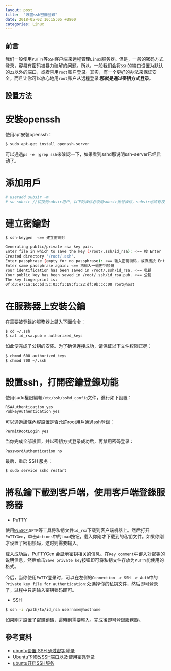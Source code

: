 ```yaml
---
layout: post
title:  "設置ssh密鑰登錄"
date: 2018-05-02 10:15:05 +0800
categories: Linux
---
```


## 前言
我们一般使用`PuTTY`等`SSH`客户端来远程管理`Linux`服务器。但是，一般的密码方式登录，容易有密码被暴力破解的问题。所以，一般我们会将`SSH`的端口设置为默认的`22`以外的端口，或者禁用`root`账户登录。其实，有一个更好的办法来保证安全，而且让你可以放心地用`root`账户从远程登录:**那就是通过密钥方式登录**。

## 設置方法
# 安裝openssh
使用apt安裝openssh：
```bash
$ sudo apt-get install openssh-server
```
可以通過`ps -e |grep ssh`來確認一下，如果看到sshd那说明ssh-server已经启动了。

# 添加用戶
```bash
# useradd subsir -m
# su subsir //切换到subsir用户，以下的操作必须用subsir账号操作，subsir必须有权限
```

# 建立密鑰對
```bash
$ ssh-keygen  <== 建立密钥对

Generating public/private rsa key pair.
Enter file in which to save the key (/root/.ssh/id_rsa): <== 按 Enter
Created directory '/root/.ssh'.
Enter passphrase (empty for no passphrase): <== 输入密钥锁码，或直接按 Enter 留空
Enter same passphrase again: <== 再输入一遍密钥锁码
Your identification has been saved in /root/.ssh/id_rsa. <== 私钥
Your public key has been saved in /root/.ssh/id_rsa.pub. <== 公钥
The key fingerprint is:
0f:d3:e7:1a:1c:bd:5c:03:f1:19:f1:22:df:9b:cc:08 root@host
```

# 在服務器上安裝公鑰
在需要被登錄的服務器上鍵入下面命令：
```bash
$ cd ~/.ssh
$ cat id_rsa.pub » authorized_keys
```
如此便完成了公钥的安装。为了确保连接成功，请保证以下文件权限正确：
```bash
$ chmod 600 authorized_keys
$ chmod 700 ~/.ssh
```

# 設置ssh，打開密鑰登錄功能
使用sudo權限編輯`/etc/ssh/sshd_config`文件，進行如下設置：
```
RSAAuthentication yes
PubkeyAuthentication yes
```
可以通過該條內容設置是否允許root用戶通過ssh登錄：
```
PermitRootLogin yes
```
当你完成全部设置，并以密钥方式登录成功后，再禁用密码登录：
```
PasswordAuthentication no
```
最后，重启 SSH 服务：
```bash
$ sudo service sshd restart
```

# 將私鑰下載到客戶端，使用客戶端登錄服務器
* PuTTY

使用[`WinSCP`](https://winscp.net/eng/docs/lang:chs),`SFTP`等工具将私钥文件`id_rsa`下载到客户端机器上。然后打开`PuTTYGen`，单击`Actions`中的`Load`按钮，载入你刚才下载到的私钥文件。如果你刚才设置了密钥锁码，这时则需要输入。

载入成功后，PuTTYGen 会显示密钥相关的信息。在`Key comment`中键入对密钥的说明信息，然后单击`Save private key`按钮即可将私钥文件存放为`PuTTY`能使用的格式。

今后，当你使用`PuTTY`登录时，可以在左侧的`Connection -> SSH -> Auth`中的`Private key file for authentication:`处选择你的私钥文件，然后即可登录了，过程中只需输入密钥锁码即可。

* SSH
```bash
$ ssh -i /path/to/id_rsa username@hostname
```

如果剛才設置了密鑰鎖碼，這時則需要輸入。完成後即可登錄服務器。

## 參考資料
* [ubuntu设置 SSH 通过密钥登录](https://blog.csdn.net/permike/article/details/52386868)
* [Ubuntu下修改SSH端口以及使用密匙登录](https://www.linuxidc.com/Linux/2012-11/75086.htm)
* [ubuntu开启SSH服务](http://www.cnblogs.com/nodot/archive/2011/06/10/2077595.html)
